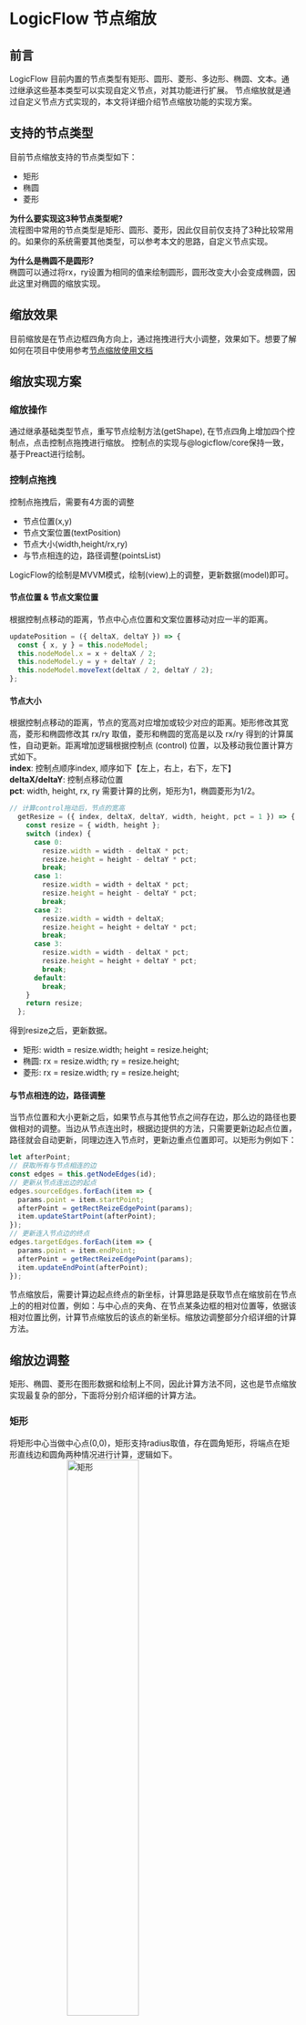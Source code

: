 # LogicFlow 节点缩放

## 前言
LogicFlow 目前内置的节点类型有矩形、圆形、菱形、多边形、椭圆、文本。通过继承这些基本类型可以实现自定义节点，对其功能进行扩展。
节点缩放就是通过自定义节点方式实现的，本文将详细介绍节点缩放功能的实现方案。

## 支持的节点类型
目前节点缩放支持的节点类型如下：
- 矩形
- 椭圆
- 菱形    

**为什么要实现这3种节点类型呢?**   
流程图中常用的节点类型是矩形、圆形、菱形，因此仅目前仅支持了3种比较常用的。如果你的系统需要其他类型，可以参考本文的思路，自定义节点实现。  

**为什么是椭圆不是圆形?**  
椭圆可以通过将rx，ry设置为相同的值来绘制圆形，圆形改变大小会变成椭圆，因此这里对椭圆的缩放实现。

## 缩放效果
目前缩放是在节点边框四角方向上，通过拖拽进行大小调整，效果如下。想要了解如何在项目中使用参考[节点缩放使用文档](/guide/extension/extension-node-resize.html)

<example href="/examples/#/extension/node-resize" :height="450" ></example>

## 缩放实现方案
### 缩放操作
通过继承基础类型节点，重写节点绘制方法(getShape), 在节点四角上增加四个控制点，点击控制点拖拽进行缩放。
控制点的实现与@logicflow/core保持一致，基于Preact进行绘制。
### 控制点拖拽
控制点拖拽后，需要有4方面的调整
  - 节点位置(x,y)
  - 节点文案位置(textPosition)
  - 节点大小(width,height/rx,ry)
  - 与节点相连的边，路径调整(pointsList)  

LogicFlow的绘制是MVVM模式，绘制(view)上的调整，更新数据(model)即可。
#### 节点位置 & 节点文案位置
根据控制点移动的距离，节点中心点位置和文案位置移动对应一半的距离。
```js
updatePosition = ({ deltaX, deltaY }) => {
  const { x, y } = this.nodeModel;
  this.nodeModel.x = x + deltaX / 2;
  this.nodeModel.y = y + deltaY / 2;
  this.nodeModel.moveText(deltaX / 2, deltaY / 2);
};
```
#### 节点大小
根据控制点移动的距离，节点的宽高对应增加或较少对应的距离。矩形修改其宽高，菱形和椭圆修改其 rx/ry 取值，菱形和椭圆的宽高是以及 rx/ry 得到的计算属性，自动更新。距离增加逻辑根据控制点 (control) 位置，以及移动我位置计算方式如下。  
**index**:  控制点顺序index, 顺序如下【左上，右上，右下，左下】  
**deltaX/deltaY**:  控制点移动位置  
**pct**:  width, height, rx, ry 需要计算的比例，矩形为1，椭圆菱形为1/2。  
```js
// 计算control拖动后，节点的宽高
  getResize = ({ index, deltaX, deltaY, width, height, pct = 1 }) => {
    const resize = { width, height };
    switch (index) {
      case 0:
        resize.width = width - deltaX * pct;
        resize.height = height - deltaY * pct;
        break;
      case 1:
        resize.width = width + deltaX * pct;
        resize.height = height - deltaY * pct;
        break;
      case 2:
        resize.width = width + deltaX;
        resize.height = height + deltaY * pct;
        break;
      case 3:
        resize.width = width - deltaX * pct;
        resize.height = height + deltaY * pct;
        break;
      default:
        break;
    }
    return resize;
  };
```
得到resize之后，更新数据。
- 矩形: width = resize.width; height = resize.height;
- 椭圆: rx = resize.width; ry = resize.height;
- 菱形: rx = resize.width; ry = resize.height;

#### 与节点相连的边，路径调整
当节点位置和大小更新之后，如果节点与其他节点之间存在边，那么边的路径也要做相对的调整。当边从节点连出时，根据边提供的方法，只需要更新边起点位置，路径就会自动更新，同理边连入节点时，更新边重点位置即可。以矩形为例如下：
```js
let afterPoint;
// 获取所有与节点相连的边
const edges = this.getNodeEdges(id);
// 更新从节点连出边的起点
edges.sourceEdges.forEach(item => {
  params.point = item.startPoint;
  afterPoint = getRectReizeEdgePoint(params);
  item.updateStartPoint(afterPoint);
});
// 更新连入节点边的终点
edges.targetEdges.forEach(item => {
  params.point = item.endPoint;
  afterPoint = getRectReizeEdgePoint(params);
  item.updateEndPoint(afterPoint);
});
```
节点缩放后，需要计算边起点终点的新坐标，计算思路是获取节点在缩放前在节点上的的相对位置，例如：与中心点的夹角、在节点某条边框的相对位置等，依据该相对位置比例，计算节点缩放后的该点的新坐标。缩放边调整部分介绍详细的计算方法。
## 缩放边调整
矩形、椭圆、菱形在图形数据和绘制上不同，因此计算方法不同，这也是节点缩放实现最复杂的部分，下面将分别介绍详细的计算方法。
### 矩形
将矩形中心当做中心点(0,0)，矩形支持radius取值，存在圆角矩形，将端点在矩形直线边和圆角两种情况进行计算，逻辑如下。  
<img src="https://dpubstatic.udache.com/static/dpubimg/Vxibx5_JaH/rect1111.jpeg" alt="矩形" style="width: 50%; margin-left: 20%"/>
<img src="https://dpubstatic.udache.com/static/dpubimg/-2IFZJ7u8S/rectResize.jpeg" alt="矩形resize" style="width: 70%; margin-left: 15%"/>

### 椭圆
将椭圆中心当做中心点(0,0)，计算缩放前边的端点与X轴的夹角θ，缩放后保持夹角θ不变计算新坐标。
<img src="https://dpubstatic.udache.com/static/dpubimg/KGcedaNUOz/ellipseResize.jpeg" alt="椭圆resize" style="width: 70%; margin-left: 15%"/>

### 菱形
将菱形中心当做中心点(0,0), 如下图所示，首先计算点P到点E的距离L，然后计算出L占NE距离的比例pct，缩放后保持pct不变计算新坐标。当点P坐标大于0时以点E作为参考点进行比例计算，当点P坐标小于0时，以点W作为参考点进行比例计算。
<img src="https://dpubstatic.udache.com/static/dpubimg/rYtOA0CC7V/diamondResize.jpeg" alt="菱形resize" style="width: 70%; margin-left: 15%"/>

## 个性化配置
### 缩放范围
节点设置缩放的范围，当拖动控制点调整大小达到最大或最小值时，节点大小不会再改变，支持的配置以及默认取值如下。
```js
   // 缩放范围
  sizeRange: {
    rect: {
      minWidth: 30,
      minHeight: 30,
      maxWidth: 300,
      maxHeight: 300,
    },
    ellipse: {
      minRx: 15,
      minRy: 15,
      maxRx: 150,
      maxRy: 150,
    },
    diamond: {
      minRx: 15,
      minRy: 15,
      maxRx: 150,
      maxRy: 150,
    },
  },
```
### 拖动step
当拖动step=n时候，节点坐标会更新 step/2= n/2。step默认取值为2，当设置了网格grid之后，默认取值为 2 * grid。  
- 默认取值为2，是为了保证缩放后节点坐标为证书
- 设置了grid之后，为了能够保证能够依然高效实用对齐线功能，因此step默认设置为2 * grid，由此也会带来一些问题，当grid取值为10以上的值时，操作上会感觉节点缩放不太流畅。这个时候也可以手动修改step值，这个时候需要宿主系统功能上做下权衡取舍。

### 样式
增加节点调整后，为了使整体样式个更加舒适，在插件内部设置了节点的主题样式，宿主可以对其进行覆盖设置。
```js
// 设置默认样式，主要将outlineColor设置为透明，不再展示core包中默认的节点外框
    lf.setTheme({
      rect: {
        strokeWidth: 2,
        outlineColor: 'transparent',
      },
      ellipse: {
        strokeWidth: 2,
        outlineColor: 'transparent',
      },
      diamond: {
        strokeWidth: 2,
        outlineColor: 'transparent',
      },
    });
```
为了能让宿主自由调整一些样式，支持节点缩放边框以及控制点样式调整，支持的样式以及默认值如下。
```js 
// 边框和contol拖动点样式的设置
  style: {
    outline: {
      stroke: '#000000',
      strokeWidth: 1,
      strokeDasharray: '3,3',
    },
    controlPoint: {
      width: 7,
      height: 7,
      fill: '#FFFFFF',
      stroke: '#000000',
    },
  },
```
## 事件
节点缩放后，定义了 `node:resize` 事件，并抛出节点缩放前和缩放后的基础信息、大小、位置信息，方便宿主可以进行其他操作。

## 自定义节点使用
 为了能够使自定义节点使用缩放功能，内部将 `RectResize`,   `EllipseResize` ,  `DiamondResize` 导出，通过继承 `RectResize.model` , `RectResize.view` 等实现缩放。
## 最后
以上介绍了节点缩放功能的实现方案，如果对此插件实现有想法的同学，欢迎在用户群交流~。
